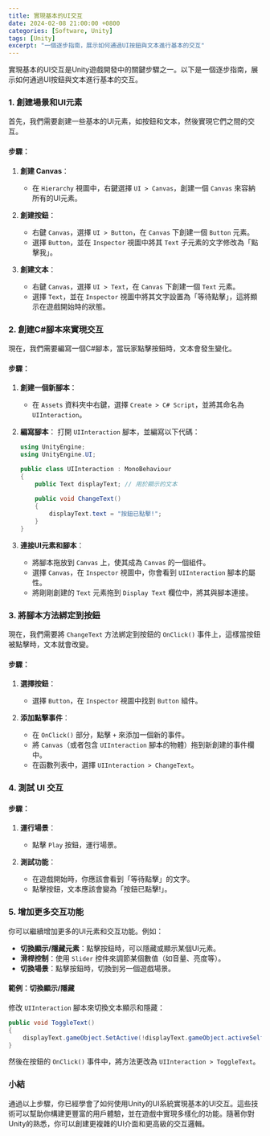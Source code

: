 ```yaml
---
title: 實現基本的UI交互
date: 2024-02-08 21:00:00 +0800
categories: [Software, Unity]
tags: [Unity] 
excerpt: "一個逐步指南，展示如何通過UI按鈕與文本進行基本的交互"
---
```


實現基本的UI交互是Unity遊戲開發中的關鍵步驟之一。以下是一個逐步指南，展示如何通過UI按鈕與文本進行基本的交互。

### **1. 創建場景和UI元素**

首先，我們需要創建一些基本的UI元素，如按鈕和文本，然後實現它們之間的交互。

#### **步驟**：
1. **創建 Canvas**：
   - 在 `Hierarchy` 視圖中，右鍵選擇 `UI > Canvas`，創建一個 `Canvas` 來容納所有的UI元素。

2. **創建按鈕**：
   - 右鍵 `Canvas`，選擇 `UI > Button`，在 `Canvas` 下創建一個 `Button` 元素。
   - 選擇 `Button`，並在 `Inspector` 視圖中將其 `Text` 子元素的文字修改為「點擊我」。

3. **創建文本**：
   - 右鍵 `Canvas`，選擇 `UI > Text`，在 `Canvas` 下創建一個 `Text` 元素。
   - 選擇 `Text`，並在 `Inspector` 視圖中將其文字設置為「等待點擊」，這將顯示在遊戲開始時的狀態。

### **2. 創建C#腳本來實現交互**

現在，我們需要編寫一個C#腳本，當玩家點擊按鈕時，文本會發生變化。

#### **步驟**：
1. **創建一個新腳本**：
   - 在 `Assets` 資料夾中右鍵，選擇 `Create > C# Script`，並將其命名為 `UIInteraction`。

2. **編寫腳本**：
   打開 `UIInteraction` 腳本，並編寫以下代碼：

   ```csharp
   using UnityEngine;
   using UnityEngine.UI;

   public class UIInteraction : MonoBehaviour
   {
       public Text displayText; // 用於顯示的文本
       
       public void ChangeText()
       {
           displayText.text = "按鈕已點擊!";
       }
   }
   ```

3. **連接UI元素和腳本**：
   - 將腳本拖放到 `Canvas` 上，使其成為 `Canvas` 的一個組件。
   - 選擇 `Canvas`，在 `Inspector` 視圖中，你會看到 `UIInteraction` 腳本的屬性。
   - 將剛剛創建的 `Text` 元素拖到 `Display Text` 欄位中，將其與腳本連接。

### **3. 將腳本方法綁定到按鈕**

現在，我們需要將 `ChangeText` 方法綁定到按鈕的 `OnClick()` 事件上，這樣當按鈕被點擊時，文本就會改變。

#### **步驟**：
1. **選擇按鈕**：
   - 選擇 `Button`，在 `Inspector` 視圖中找到 `Button` 組件。

2. **添加點擊事件**：
   - 在 `OnClick()` 部分，點擊 `+` 來添加一個新的事件。
   - 將 `Canvas`（或者包含 `UIInteraction` 腳本的物體）拖到新創建的事件欄中。
   - 在函數列表中，選擇 `UIInteraction > ChangeText`。

### **4. 測試 UI 交互**

#### **步驟**：
1. **運行場景**：
   - 點擊 `Play` 按鈕，運行場景。

2. **測試功能**：
   - 在遊戲開始時，你應該會看到「等待點擊」的文字。
   - 點擊按鈕，文本應該會變為「按鈕已點擊!」。

### **5. 增加更多交互功能**

你可以繼續增加更多的UI元素和交互功能。例如：

- **切換顯示/隱藏元素**：點擊按鈕時，可以隱藏或顯示某個UI元素。
- **滑桿控制**：使用 `Slider` 控件來調節某個數值（如音量、亮度等）。
- **切換場景**：點擊按鈕時，切換到另一個遊戲場景。

#### **範例**：切換顯示/隱藏

修改 `UIInteraction` 腳本來切換文本顯示和隱藏：

```csharp
public void ToggleText()
{
    displayText.gameObject.SetActive(!displayText.gameObject.activeSelf);
}
```

然後在按鈕的 `OnClick()` 事件中，將方法更改為 `UIInteraction > ToggleText`。

### **小結**

通過以上步驟，你已經學會了如何使用Unity的UI系統實現基本的UI交互。這些技術可以幫助你構建更豐富的用戶體驗，並在遊戲中實現多樣化的功能。隨著你對Unity的熟悉，你可以創建更複雜的UI介面和更高級的交互邏輯。
